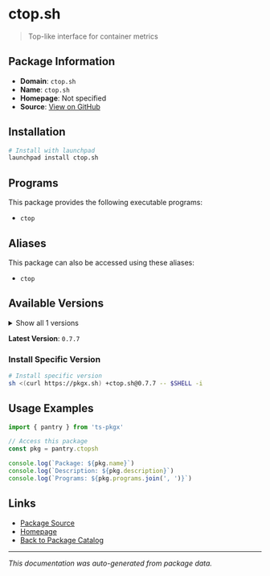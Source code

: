 # ctop.sh

> Top-like interface for container metrics

## Package Information

- **Domain**: `ctop.sh`
- **Name**: `ctop.sh`
- **Homepage**: Not specified
- **Source**: [View on GitHub](https://github.com/pkgxdev/pantry/tree/main/projects/ctop.sh/package.yml)

## Installation

```bash
# Install with launchpad
launchpad install ctop.sh
```

## Programs

This package provides the following executable programs:

- `ctop`

## Aliases

This package can also be accessed using these aliases:

- `ctop`

## Available Versions

<details>
<summary>Show all 1 versions</summary>

- `0.7.7`

</details>

**Latest Version**: `0.7.7`

### Install Specific Version

```bash
# Install specific version
sh <(curl https://pkgx.sh) +ctop.sh@0.7.7 -- $SHELL -i
```

## Usage Examples

```typescript
import { pantry } from 'ts-pkgx'

// Access this package
const pkg = pantry.ctopsh

console.log(`Package: ${pkg.name}`)
console.log(`Description: ${pkg.description}`)
console.log(`Programs: ${pkg.programs.join(', ')}`)
```

## Links

- [Package Source](https://github.com/pkgxdev/pantry/tree/main/projects/ctop.sh/package.yml)
- [Homepage](#)
- [Back to Package Catalog](../package-catalog.md)

---

*This documentation was auto-generated from package data.*

